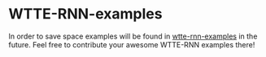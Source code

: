 # WTTE-RNN-examples
In order to save space examples will be found in [wtte-rnn-examples](https://github.com/ragulpr/wtte-rnn-examples) in the future. Feel free to contribute your awesome WTTE-RNN examples there!

